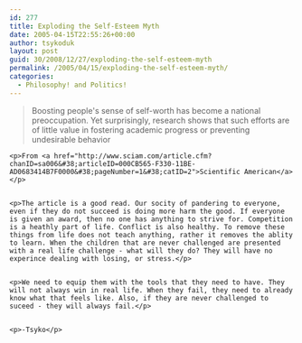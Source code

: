 ```yaml
---
id: 277
title: Exploding the Self-Esteem Myth
date: 2005-04-15T22:55:26+00:00
author: tsykoduk
layout: post
guid: 30/2008/12/27/exploding-the-self-esteem-myth
permalink: /2005/04/15/exploding-the-self-esteem-myth/
categories:
  - Philosophy! and Politics!
---
```

<blockquote>Boosting people's sense of self-worth has become a national preoccupation. Yet surprisingly, research shows that such efforts are of little value in fostering academic progress or preventing undesirable behavior</blockquote>

	<p>From <a href="http://www.sciam.com/article.cfm?chanID=sa006&#38;articleID=000CB565-F330-11BE-AD0683414B7F0000&#38;pageNumber=1&#38;catID=2">Scientific American</a></p>


	<p>The article is a good read. Our socity of pandering to everyone, even if they do not succeed is doing more harm the good. If everyone is given an award, then no one has anything to strive for. Competition is a heathly part of life. Conflict is also healthy. To remove these things from life does not teach anything, rather it removes the ablity to learn. When the children that are never challenged are presented with a real life challenge - what will they do? They will have no experince dealing with losing, or stress.</p>


	<p>We need to equip them with the tools that they need to have. They will not always win in real life. When they fail, they need to already know what that feels like. Also, if they are never challenged to suceed - they will always fail.</p>


	<p>-Tsyko</p>